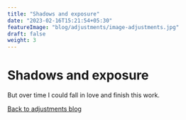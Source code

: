```yaml
---
title: "Shadows and exposure"
date: "2023-02-16T15:21:54+05:30"
featureImage: "blog/adjustments/image-adjustments.jpg"
draft: false
weight: 3
---
```


# Shadows and exposure

But over time I could fall in love and finish this work.

[Back to adjustments blog](/blog/adjustments)
